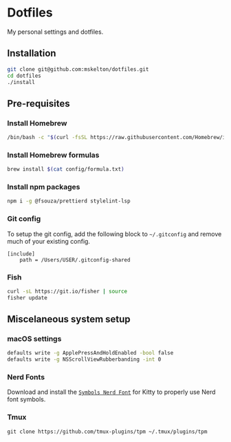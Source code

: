 # Dotfiles

My personal settings and dotfiles.

## Installation

```sh
git clone git@github.com:mskelton/dotfiles.git
cd dotfiles
./install
```

## Pre-requisites

### Install Homebrew

```sh
/bin/bash -c "$(curl -fsSL https://raw.githubusercontent.com/Homebrew/install/HEAD/install.sh)"
```

### Install Homebrew formulas

```sh
brew install $(cat config/formula.txt)
```

### Install npm packages

```sh
npm i -g @fsouza/prettierd stylelint-lsp
```

### Git config

To setup the git config, add the following block to `~/.gitconfig` and remove
much of your existing config.

```
[include]
	path = /Users/USER/.gitconfig-shared
```

### Fish

```sh
curl -sL https://git.io/fisher | source
fisher update
```

## Miscelaneous system setup

### macOS settings

```sh
defaults write -g ApplePressAndHoldEnabled -bool false
defaults write -g NSScrollViewRubberbanding -int 0
```

### Nerd Fonts

Download and install the
[`Symbols Nerd Font`](https://github.com/ryanoasis/nerd-fonts/blob/master/src/glyphs/Symbols-2048-em%20Nerd%20Font%20Complete.ttf)
for Kitty to properly use Nerd font symbols.

### Tmux

```
git clone https://github.com/tmux-plugins/tpm ~/.tmux/plugins/tpm
```
